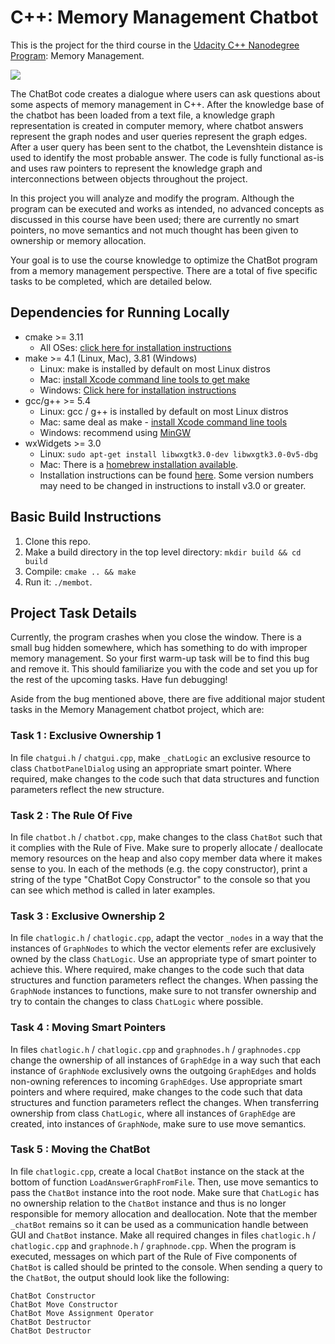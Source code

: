 # C++: Memory Management Chatbot

This is the project for the third course in the [Udacity C++ Nanodegree Program](https://www.udacity.com/course/c-plus-plus-nanodegree--nd213): Memory Management.

<img src="images/chatbot_demo.gif"/>

The ChatBot code creates a dialogue where users can ask questions about some aspects of memory management in C++. After the knowledge base of the chatbot has been loaded from a text file, a knowledge graph representation is created in computer memory, where chatbot answers represent the graph nodes and user queries represent the graph edges. After a user query has been sent to the chatbot, the Levenshtein distance is used to identify the most probable answer. The code is fully functional as-is and uses raw pointers to represent the knowledge graph and interconnections between objects throughout the project.

In this project you will analyze and modify the program. Although the program can be executed and works as intended, no advanced concepts as discussed in this course have been used; there are currently no smart pointers, no move semantics and not much thought has been given to ownership or memory allocation.

Your goal is to use the course knowledge to optimize the ChatBot program from a memory management perspective. There are a total of five specific tasks to be completed, which are detailed below.

## Dependencies for Running Locally
* cmake >= 3.11
  * All OSes: [click here for installation instructions](https://cmake.org/install/)
* make >= 4.1 (Linux, Mac), 3.81 (Windows)
  * Linux: make is installed by default on most Linux distros
  * Mac: [install Xcode command line tools to get make](https://developer.apple.com/xcode/features/)
  * Windows: [Click here for installation instructions](http://gnuwin32.sourceforge.net/packages/make.htm)
* gcc/g++ >= 5.4
  * Linux: gcc / g++ is installed by default on most Linux distros
  * Mac: same deal as make - [install Xcode command line tools](https://developer.apple.com/xcode/features/)
  * Windows: recommend using [MinGW](http://www.mingw.org/)
* wxWidgets >= 3.0
  * Linux: `sudo apt-get install libwxgtk3.0-dev libwxgtk3.0-0v5-dbg`
  * Mac: There is a [homebrew installation available](https://formulae.brew.sh/formula/wxmac).
  * Installation instructions can be found [here](https://wiki.wxwidgets.org/Install). Some version numbers may need to be changed in instructions to install v3.0 or greater.

## Basic Build Instructions

1. Clone this repo.
2. Make a build directory in the top level directory: `mkdir build && cd build`
3. Compile: `cmake .. && make`
4. Run it: `./membot`.

## Project Task Details

Currently, the program crashes when you close the window. There is a small bug hidden somewhere, which has something to do with improper memory management. So your first warm-up task will be to find this bug and remove it. This should familiarize you with the code and set you up for the rest of the upcoming tasks. Have fun debugging!

Aside from the bug mentioned above, there are five additional major student tasks in the Memory Management chatbot project, which are:

### Task 1 : Exclusive Ownership 1
In file `chatgui.h` / `chatgui.cpp`, make `_chatLogic` an exclusive resource to class `ChatbotPanelDialog` using an appropriate smart pointer. Where required, make changes to the code such that data structures and function parameters reflect the new structure. 

### Task 2 : The Rule Of Five
In file `chatbot.h` / `chatbot.cpp`, make changes to the class `ChatBot` such that it complies with the Rule of Five. Make sure to properly allocate / deallocate memory resources on the heap and also copy member data where it makes sense to you.  In each of the methods (e.g. the copy constructor), print a string of the type "ChatBot Copy Constructor" to the console so that you can see which method is called in later examples. 

### Task 3 : Exclusive Ownership 2
In file `chatlogic.h` / `chatlogic.cpp`, adapt the vector `_nodes` in a way that the instances of `GraphNodes` to which the vector elements refer are exclusively owned by the class `ChatLogic`. Use an appropriate type of smart pointer to achieve this. Where required, make changes to the code such that data structures and function parameters reflect the changes. When passing the `GraphNode` instances to functions, make sure to not transfer ownership and try to contain the changes to class `ChatLogic` where possible. 

### Task 4 : Moving Smart Pointers

In files `chatlogic.h` / `chatlogic.cpp` and `graphnodes.h` / `graphnodes.cpp` change the ownership of all instances of `GraphEdge` in a way such that each instance of `GraphNode` exclusively owns the outgoing `GraphEdges` and holds non-owning references to incoming `GraphEdges`. Use appropriate smart pointers and where required, make changes to the code such that data structures and function parameters reflect the changes. When transferring ownership from class `ChatLogic`, where all instances of `GraphEdge` are created, into instances of `GraphNode`, make sure to use move semantics. 

### Task 5 : Moving the ChatBot

In file `chatlogic.cpp`, create a local `ChatBot` instance on the stack at the bottom of function `LoadAnswerGraphFromFile`. Then, use move semantics to pass the `ChatBot` instance into the root node. Make sure that `ChatLogic` has no ownership relation to the `ChatBot` instance and thus is no longer responsible for memory allocation and deallocation. Note that the member `_chatBot` remains so it can be used as a communication handle between GUI and `ChatBot` instance. Make all required changes in files `chatlogic.h` / `chatlogic.cpp` and `graphnode.h` / `graphnode.cpp`. When the program is executed, messages on which part of the Rule of Five components of `ChatBot` is called should be printed to the console. When sending a query to the `ChatBot`, the output should look like the following: 

```
ChatBot Constructor
ChatBot Move Constructor
ChatBot Move Assignment Operator
ChatBot Destructor
ChatBot Destructor 
```
